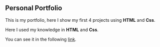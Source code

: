 ## Personal Portfolio

This is my portfolio, here I show my first 4 projects using **HTML** and **Css**.

Here I used my knowledge in **HTML** and **Css**.

You can see it in the following [link](https://luismgil.github.io/PersonalPortfolio/).
